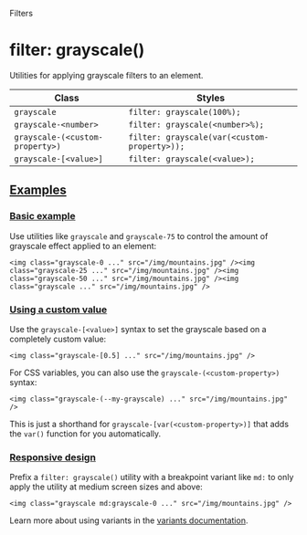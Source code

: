 Filters

# filter: grayscale()

Utilities for applying grayscale filters to an element.

| Class                           | Styles                                       |
| ------------------------------- | -------------------------------------------- |
| `grayscale`                     | `filter: grayscale(100%);`                   |
| `grayscale-<number>`            | `filter: grayscale(<number>%);`              |
| `grayscale-(<custom-property>)` | `filter: grayscale(var(<custom-property>));` |
| `grayscale-[<value>]`           | `filter: grayscale(<value>);`                |

## [Examples](#examples)

### [Basic example](#basic-example)

Use utilities like `grayscale` and `grayscale-75` to control the amount of grayscale effect applied to an element:

```
<img class="grayscale-0 ..." src="/img/mountains.jpg" /><img class="grayscale-25 ..." src="/img/mountains.jpg" /><img class="grayscale-50 ..." src="/img/mountains.jpg" /><img class="grayscale ..." src="/img/mountains.jpg" />
```

### [Using a custom value](#using-a-custom-value)

Use the `grayscale-[<value>]` syntax to set the grayscale based on a completely custom value:

```
<img class="grayscale-[0.5] ..." src="/img/mountains.jpg" />
```

For CSS variables, you can also use the `grayscale-(<custom-property>)` syntax:

```
<img class="grayscale-(--my-grayscale) ..." src="/img/mountains.jpg" />
```

This is just a shorthand for `grayscale-[var(<custom-property>)]` that adds the `var()` function for you automatically.

### [Responsive design](#responsive-design)

Prefix a `filter: grayscale()` utility with a breakpoint variant like `md:` to only apply the utility at medium screen sizes and above:

```
<img class="grayscale md:grayscale-0 ..." src="/img/mountains.jpg" />
```

Learn more about using variants in the [variants documentation](/docs/hover-focus-and-other-states).
